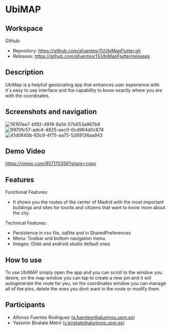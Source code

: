 # UbiMAP
## Workspace
Github:
  * Repository: https://github.com/afuentesr11/UbiMapFlutter.git
  * Releases: https://github.com/afuentesr11/UbiMapFlutter/releases

## Description
UbiMap is a helpfull geolocating app that enhances user experience with it`s easy to use interface and the capability to know exactly where you are with the coordinates.

## Screenshots and navigation
![16197ee7-bf92-4918-8a1d-57b653a967b8](https://github.com/afuentesr11/UbiMapFlutter/assets/76210324/c26a4e16-9ef2-4bda-bd73-816f93b8b4aa)
![9970fc57-adc4-4825-aec0-0cd964d0c874](https://github.com/afuentesr11/UbiMapFlutter/assets/76210324/696e1627-e4ad-41f2-abd4-f793c67c31ff)
![41d0840b-83c9-4f75-aa75-5269136aa943](https://github.com/afuentesr11/UbiMapFlutter/assets/76210324/42096688-2af9-4c46-a2e2-a5d5594ae800)

## Demo Video
https://vimeo.com/957170356?share=copy
## Features
Functional Features:

 * It shows you the routes of the center of Madrid with the most important buildings and sites for tourits and citizens that want to know more about the city.

Technical Features:

 * Persistence in csv file, sqflite and in SharedPreferences
 * Menu: Toolbar and bottom navigation menu
 * Images: Glide and android studio default ones

## How to use
To use UbiMAP simply open the app and you can scroll to the window you desire, on the map window you can tap to create a new pin and it will autogenerate the route for you, on the coordinates window you can manage all of the pins, delete the ones you dont want in the route or modify them.
## Participants
 * Alfonso Fuentes Rodríguez (a.fuentesr@alumnos.upm.es)
 * Yassmin Biratate Metni (y.biratate@alumnos.upm.es)
